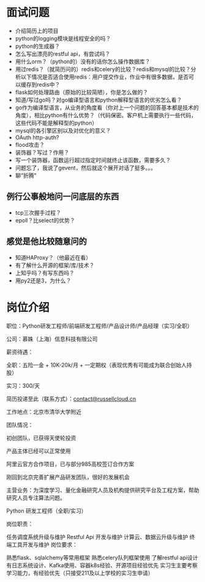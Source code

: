 # 面试问题
- 介绍简历上的项目
- python的logging模块是线程安全的吗？
- python的生成器？
- 怎么写出漂亮的restful api，有尝试吗？
- 用什么orm？（python的）没有的话你怎么操作数据库？
- 用过redis？（就简历问的）redis和celery的比较？redis和mysql的比较？分析以下情况是否适合使用redis：用户提交作业，作业中有很多数据，是否可以缓存到redis中？
- flask如何处理路由（原始的比较简陋），你是怎么做的？
- 知道/写过go吗？对go编译型语言和python解释型语言的优劣怎么看？
- go作为编译型语言，从业务的角度看（你对上一个问题的回答基本都是技术的角度），相比python有什么优势？（代码保密。客户机上需要执行一些代码，这些代码不能是解释型的python）
- mysql的各引擎区别以及对优化的意义？
- OAuth http-auth?
- flood攻击？
- 装饰器？写过？作用？
- 写一个装饰器，函数运行超过指定时间就终止该函数，需要多久？
- 问题忘了，我说了gevent，然后就这个展开对话了挺多。。。
- 聊“折腾”

## 例行公事般地问一问底层的东西
- tcp三次握手过程？
- epoll？比select的优势？

## 感觉是他比较随意问的
- 知道HAProxy？（他最近在看）
- 有了解什么开源的框架/库/技术？
- 上知乎吗？有写东西吗？
- 用py2还是3，为什么？

# 岗位介绍
职位：Python研发工程师/前端研发工程师/产品设计师/产品经理（实习/全职）

公司：慕姝（上海）信息科技有限公司

薪资待遇：

全职：五险一金 + 10K-20k/月 + 一定期权（表现优秀有可能成为联合创始人持股）

实习：300/天

简历投递至此（联系方式）：contact@russellcloud.cn

工作地点：北京市清华大学附近


团队情况：

初创团队，已获得天使轮投资

产品主体已经可以正常使用

阿里云官方合作项目，已与部分985高校签订合作方案

刚回到北京完善扩展产品研发团队，很好的发展机会

主营业务：为深度学习、量化金融研究人员及机构提供研究平台及工程方案，帮助研究人员专注算法问题。



Python 研发工程师（全职/实习）

岗位职责：

任务调度系统升级与维护
Restful Api 开发与维护
计算云、数据云升级与维护
终端工具开发与维护
岗位要求：

熟悉flask、sqlalchemy等常用框架
熟悉celery队列框架使用
了解restful api设计
有日志系统设计、Kafka使用、容器k8s经验、开源项目经验优先
实习生主要考察学习能力，有经验优先（只接受211及以上学校的实习生申请）
